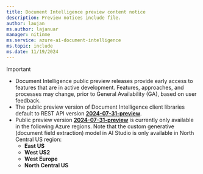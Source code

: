 ```yaml
---
title: Document Intelligence preview content notice
description: Preview notices include file.
author: laujan
ms.author: lajanuar
manager: nitinme
ms.service: azure-ai-document-intelligence
ms.topic: include
ms.date: 11/19/2024
---
```


> [!IMPORTANT]
>
> * Document Intelligence public preview releases provide early access to features that are in active development. Features, approaches, and processes may change, prior to General Availability (GA), based on user feedback.
> * The public preview version of Document Intelligence client libraries default to REST API version [**2024-07-31-preview**](/rest/api/aiservices/operation-groups?view=rest-aiservices-2024-07-31-preview&preserve-view=true).
> * Public preview version [**2024-07-31-preview**](/rest/api/aiservices/operation-groups?view=rest-aiservices-2024-07-31-preview&preserve-view=true) is currently only available in the following Azure regions. Note that the custom generative (document field extraction) model in AI Studio is only available in North Central US region:
>   * **East US**
>   * **West US2**
>   * **West Europe**
>   * **North Central US**
